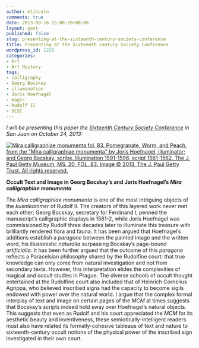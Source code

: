 ```yaml
---
author: mlincoln
comments: true
date: 2013-09-16 15:00:20+00:00
layout: post
published: false
slug: presenting-at-the-sixteenth-century-society-conference
title: Presenting at the Sixteenth Century Society Conference
wordpress_id: 1225
categories:
- Art
- Art History
tags:
- calligraphy
- Georg Bocskay
- illumination
- Joris Hoefnagel
- magic
- Rudolf II
- SCSC
---
```


_I will be presenting this paper the [Sixteenth Century Society Conference](http://sixteenthcentury.org/conference/) in San Juan on October 24, 2013:_

[![Mira calligraphiae monumenta fol. 83. Pomegranate, Worm, and Peach, from the "Mira calligraphiae monumenta" by Joris Hoefnagel, illuminator; and Georg Bocskay, scribe. Illumination 1591-1596, script 1561-1562. The J. Paul Getty Museum, MS. 20, FOL. 83. Image © 2013, The J. Paul Getty Trust. All rights reserved.](http://www.getty.edu/art/collections/images/l/00264801.jpg)](http://www.getty.edu/art/gettyguide/artObjectDetails?artobj=2648)

**Occult Text and Image in Georg Bocskay’s and Joris Hoefnagel’s _Mira calligraphiae monumenta_**

The _Mira calligraphiae monumenta_ is one of the most intriguing objects of the _kusntkammer_ of Rudolf II. The creators of this layered work never met each other; Georg Bocskay, secretary for Ferdinand I, penned the manuscript’s calligraphic displays in 1561-2, while Joris Hoefnagel was commissioned by Rudolf three decades later to illuminate this treasure with brilliantly rendered flora and fauna. It has been argued that Hoefnagel’s additions establish a _paragone_ between the painted image and the written word, his illusionistic _naturalia_ surpassing Bocskay’s page-bound _artificialia_. It has been further argued that the outcome of this _paragone_ reflects a Paracelsian philosophy shared by the Rudolfine court: that true knowledge can only come from natural investigation and not from secondary texts. However, this interpretation elides the complexities of magical and occult studies in Prague. The diverse schools of occult thought entertained at the Rudolfine court also included that of Heinrich Cornelius Agrippa, who believed inscribed signs had the capacity to become sigils endowed with power over the natural world. I argue that the complex formal interplay of text and image on certain pages of the _MCM_ at times suggests that Bocskay’s scripts indeed hold sway over Hoefnagel’s natural objects. This suggests that even as Rudolf and his court appreciated the _MCM_ for its aesthetic beauty and inventiveness, these semiotically-intelligent readers must also have related its formally-cohesive tableaus of text and nature to sixteenth-century occult notions of the physical power of the inscribed sign investigated in their own court.
